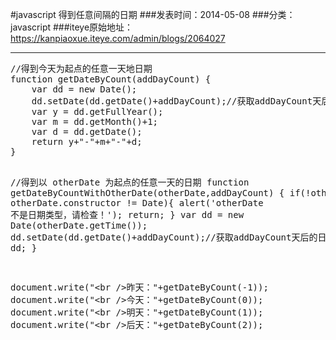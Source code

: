 #javascript 得到任意间隔的日期
###发表时间：2014-05-08
###分类：javascript
###iteye原始地址：<a href="https://kanpiaoxue.iteye.com/admin/blogs/2064027" target="_blank">https://kanpiaoxue.iteye.com/admin/blogs/2064027</a>

---

<div class="iteye-blog-content-contain" style="font-size: 14px;"> 
 <pre name="code" class="js">//得到今天为起点的任意一天地日期
function getDateByCount(addDayCount) {
    var dd = new Date();
    dd.setDate(dd.getDate()+addDayCount);//获取addDayCount天后的日期
    var y = dd.getFullYear();
    var m = dd.getMonth()+1;
    var d = dd.getDate();
    return y+"-"+m+"-"+d;
}

//得到以 otherDate 为起点的任意一天的日期
function getDateByCountWithOtherDate(otherDate,addDayCount) {
		if(!otherDate || otherDate.constructor != Date){
			alert('otherDate 不是日期类型，请检查！');
			return;
		}
		var dd = new Date(otherDate.getTime());
		dd.setDate(dd.getDate()+addDayCount);//获取addDayCount天后的日期
		return dd;
}

document.write("&lt;br /&gt;昨天："+getDateByCount(-1));
document.write("&lt;br /&gt;今天："+getDateByCount(0));
document.write("&lt;br /&gt;明天："+getDateByCount(1));
document.write("&lt;br /&gt;后天："+getDateByCount(2));</pre> 
 <p>&nbsp;</p> 
</div>